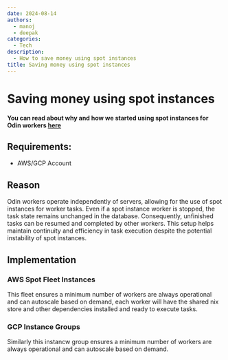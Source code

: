 ```yaml
---
date: 2024-08-14
authors:
  - manoj
  - deepak
categories:
  - Tech
description:
  - How to save money using spot instances
title: Saving money using spot instances
---
```


# Saving money using spot instances

**You can read about why and how we started using spot instances for Odin workers [here](spot_instances.md)**

## Requirements:
- AWS/GCP Account

<!-- more -->

## Reason

Odin workers operate independently of servers, allowing for the use of spot instances for worker tasks. Even if a spot instance worker is stopped, the task state remains unchanged in the database. Consequently, unfinished tasks can be resumed and completed by other workers. This setup helps maintain continuity and efficiency in task execution despite the potential instability of spot instances.

## Implementation

### AWS Spot Fleet Instances

This fleet ensures a minimum number of workers are always operational and can autoscale based on demand, each worker will have the shared nix store and other dependencies installed and ready to execute tasks.

### GCP Instance Groups

Similarly this instancw group ensures a minimum number of workers are always operational and can autoscale based on demand.